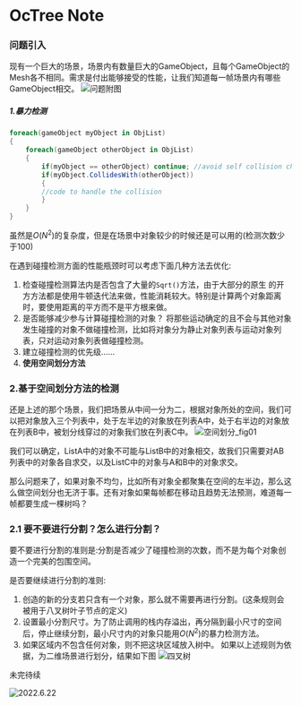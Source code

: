# OcTree Note

### **问题引入**
现有一个巨大的场景，场景内有数量巨大的GameObject，且每个GameObject的Mesh各不相同。需求是付出能够接受的性能，让我们知道每一帧场景内有哪些GameObject相交。
![问题附图](https://uploads.gamedev.net/monthly_01_2014/ccs-13892-0-48142200-1389658066.png)

##### **1.暴力检测**
```c#
foreach(gameObject myObject in ObjList)
{
	foreach(gameObject otherObject in ObjList) 
	{ 
		if(myObject == otherObject) continue; //avoid self collision check 
		if(myObject.CollidesWith(otherObject)) 
		{ 
		//code to handle the collision 
		} 
	} 
}
```
虽然是$O(N^2)$的复杂度，但是在场景中对象较少的时候还是可以用的(检测次数少于100)

在遇到碰撞检测方面的性能瓶颈时可以考虑下面几种方法去优化:

1. 检查碰撞检测算法内是否包含了大量的`Sqrt()`方法，由于大部分的原生
的开方方法都是使用牛顿迭代法来做，性能消耗较大。特别是计算两个对象距离时，要使用距离的平方而不是平方根来做。
2. 是否能够减少参与计算碰撞检测的对象？
   将那些运动确定的且不会与其他对象发生碰撞的对象不做碰撞检测，比如将对象分为静止对象列表与运动对象列表，只对运动对象列表做碰撞检测。
3. 建立碰撞检测的优先级……
4. **使用空间划分方法**


### **2.基于空间划分方法的检测**
还是上述的那个场景，我们把场景从中间一分为二，根据对象所处的空间，我们可以把对象放入三个列表中，处于左半边的对象放在列表A中，处于右半边的对象放在列表B中，被划分线穿过的对象我们放在列表C中。
![空间划分_fig01](https://uploads.gamedev.net/monthly_01_2014/ccs-13892-0-11639700-1389661386.png)

我们可以确定，ListA中的对象不可能与ListB中的对象相交，故我们只需要对AB列表中的对象各自求交，以及ListC中的对象与A和B中的对象求交。

那么问题来了，如果对象不均匀，比如所有对象全都聚集在空间的左半边，那么这么做空间划分也无济于事。还有对象如果每帧都在移动且趋势无法预测，难道每一帧都要生成一棵树吗？

### 2.1 **要不要进行分割？怎么进行分割？**
要不要进行分割的准则是:分割是否减少了碰撞检测的次数，而不是为每个对象创造一个完美的包围空间。

是否要继续进行分割的准则:
1.  创造的新的分支若只含有一个对象，那么就不需要再进行分割。(这条规则会被用于八叉树叶子节点的定义)
2.  设置最小分割尺寸。为了防止调用的栈内存溢出，再分隔到最小尺寸的空间后，停止继续分割，最小尺寸内的对象只能用$O(N^2)$的暴力检测方法。
3.  如果区域内不包含任何对象，则不把这块区域放入树中。
如果以上述规则为依据，为二维场景进行划分，结果如下图
![四叉树](https://uploads.gamedev.net/monthly_01_2014/ccs-13892-0-51009600-1389735662.png)

未完待续

![2022.6.22](https://www.reactiongifs.us/wp-content/uploads/2013/10/nuh_uh_conan_obrien.gif)